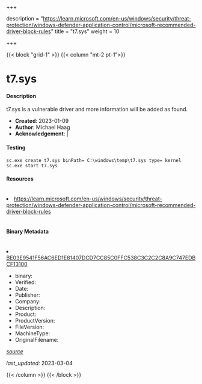 +++

description = "https://learn.microsoft.com/en-us/windows/security/threat-protection/windows-defender-application-control/microsoft-recommended-driver-block-rules"
title = "t7.sys"
weight = 10

+++


{{< block "grid-1" >}}
{{< column "mt-2 pt-1">}}


# t7.sys

#### Description


t7.sys is a vulnerable driver and more information will be added as found.


- **Created**: 2023-01-09
- **Author**: Michael Haag
- **Acknowledgement**:  | [](https://twitter.com/)

#### Testing

```
sc.exe create t7.sys binPath= C:\windows\temp\t7.sys type= kernel
sc.exe start t7.sys
```

#### Resources
<br>


<li><a href=" https://learn.microsoft.com/en-us/windows/security/threat-protection/windows-defender-application-control/microsoft-recommended-driver-block-rules"> https://learn.microsoft.com/en-us/windows/security/threat-protection/windows-defender-application-control/microsoft-recommended-driver-block-rules</a></li>


<br>


#### Binary Metadata
<br>



<li><a href="https://www.virustotal.com/gui/file/BE03E9541F56AC6ED1E81407DCD7CC85C0FFC538C3C2C2C8A9C747EDBCF13100">BE03E9541F56AC6ED1E81407DCD7CC85C0FFC538C3C2C2C8A9C747EDBCF13100</a></li>



- binary: 
- Verified: 
- Date: 
- Publisher: 
- Company: 
- Description: 
- Product: 
- ProductVersion: 
- FileVersion: 
- MachineType: 
- OriginalFilename: 

[*source*](https://github.com/magicsword-io/LOLDrivers/tree/main/yaml/t7.sys.yml)

*last_updated:* 2023-03-04


{{< /column >}}
{{< /block >}}
